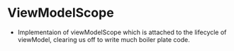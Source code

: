 # ViewModelScope
- Implementaion of viewModelScope which is attached to the lifecycle of viewModel, clearing us off to write much boiler plate code.